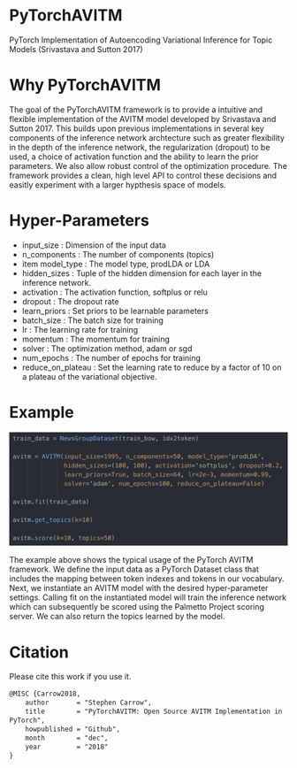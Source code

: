 # PyTorchAVITM
PyTorch Implementation of Autoencoding Variational Inference for Topic Models (Srivastava and Sutton 2017)  


# Why PyTorchAVITM

The goal of the PyTorchAVITM framework is to provide a intuitive and flexible implementation of the AVITM model developed by Srivastava and Sutton 2017.  This builds upon previous implementations in several key components of the inference network archtecture such as greater flexibility in the depth of the inference network, the regularization (dropout) to be used, a choice of activation function and the ability to learn the prior parameters.  We also allow robust control of the optimization procedure.  The framework provides a clean, high level API to control these decisions and easitly experiment with a larger hypthesis space of models.

# Hyper-Parameters

* input_size : Dimension of the input data
* n_components : The number of components (topics)
* item model_type : The model type, prodLDA or LDA
* hidden_sizes : Tuple of the hidden dimension for each layer in the inference network.
* activation : The activation function, softplus or relu
* dropout : The dropout rate
* learn_priors : Set priors to be learnable parameters
* batch_size : The batch size for training
* lr : The learning rate for training
* momentum : The momentum for training
* solver : The optimization method, adam or sgd
* num_epochs : The number of epochs for training
* reduce_on_plateau : Set the learning rate to reduce by a factor of 10 on a plateau of the variational objective.

# Example

![Alt text](/call_signature.png?raw=true)

The example above shows the typical usage of the PyTorch AVITM framework.  We define the input data as a PyTorch Dataset class that includes the mapping between token indexes and tokens in our vocabulary.  Next, we instantiate an AVITM model with the desired hyper-parameter settings.  Calling fit on the instantiated model will train the inference network which can subsequently be scored using the Palmetto Project scoring server.  We can also return the topics learned by the model.

# Citation

Please cite this work if you use it.

```
@MISC {Carrow2018,
    author       = "Stephen Carrow",
    title        = "PyTorchAVITM: Open Source AVITM Implementation in PyTorch",
    howpublished = "Github",
    month        = "dec",
    year         = "2018"
}
```
